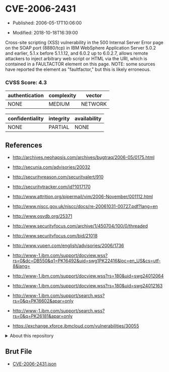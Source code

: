 # CVE-2006-2431

- Published: 2006-05-17T10:06:00

- Modified: 2018-10-18T16:39:00

Cross-site scripting (XSS) vulnerability in the 500 Internal Server Error page on the SOAP port (8880/tcp) in IBM WebSphere Application Server 5.0.2 and earlier, 5.1.x before 5.1.1.12, and 6.0.2 up to 6.0.2.7, allows remote attackers to inject arbitrary web script or HTML via the URI, which is contained in a FAULTACTOR element on this page.  NOTE: some sources have reported the element as "faultfactor," but this is likely erroneous.

### CVSS Score: **4.3**

| authentication | complexity | vector |
| --- | --- | --- |
| NONE | MEDIUM | NETWORK |

| confidentiality | integrity | availability |
| --- | --- | --- |
| NONE | PARTIAL | NONE |

## References

* http://archives.neohapsis.com/archives/bugtraq/2006-05/0175.html

* http://secunia.com/advisories/20032

* http://securityreason.com/securityalert/910

* http://securitytracker.com/id?1017170

* http://www.attrition.org/pipermail/vim/2006-November/001112.html

* http://www.niscc.gov.uk/niscc/docs/re-20061031-00727.pdf?lang=en

* http://www.osvdb.org/25371

* http://www.securityfocus.com/archive/1/450704/100/0/threaded

* http://www.securityfocus.com/bid/21018

* http://www.vupen.com/english/advisories/2006/1736

* http://www-1.ibm.com/support/docview.wss?rs=0&dc=DB550&q1=PK16492&uid=swg1PK22416&loc=en_US&cs=utf-8&lang=

* http://www-1.ibm.com/support/docview.wss?rs=180&uid=swg24012064

* http://www-1.ibm.com/support/docview.wss?rs=180&uid=swg24012163

* http://www-1.ibm.com/support/search.wss?rs=0&q=PK16602&apar=only

* http://www-1.ibm.com/support/search.wss?rs=0&q=PK26181&apar=only

* https://exchange.xforce.ibmcloud.com/vulnerabilities/30055

<details>
<summary>About this repository</summary> 

  This repository is part of the project [Live Hack CVE](https://github.com/Live-Hack-CVE). Main website can be found [www.live-hack.org](https://www.live-hack.org) 
  
  Made by [Sn0wAlice](https://github.com/Sn0wAlice) for the people that care about security and need to have a feed of the latest CVEs. Hope you enjoy it, don't forget to star the repo and follow me on [Twitter](https://twitter.com/Sn0wAlice) and [Github](https://github.com/Sn0wAlice). And that is my [personnal website](https://www.alice-snow.me/)

  - [Home Page](https://github.com/Live-Hack-CVE)
  - [Framework](https://github.com/Live-Hack-CVE/cve-framework)
  - [CVE database](https://github.com/Live-Hack-CVE/full_database)
  - [Changelog](https://github.com/Live-Hack-CVE/Changelog)
</details>

## Brut File

* [CVE-2006-2431.json](https://raw.githubusercontent.com/Live-Hack-CVE/full_database/main/cves/2006/CVE-2006-2431.json)

